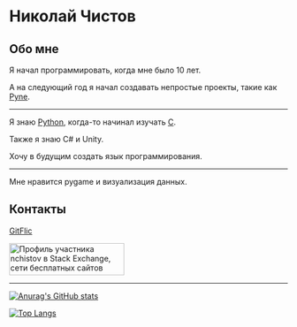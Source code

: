 # Николай Чистов

## Обо мне

Я начал программировать, когда мне было 10 лет.

А на следующий год я начал создавать непростые проекты, такие как [Pyne](https://gitflic.ru/project/pyne/pyne).

---

Я знаю [Python](https://www.python.org/), когда-то начинал изучать [C](https://www.cprogramming.com/).

Также я знаю C# и Unity.

Хочу в будущим создать язык программирования.

---

Мне нравится pygame и визуализация данных.

## Контакты

[GitFlic](https://gitflic.ru/user/nchistov)

<a href="https://stackexchange.com/users/25636877"><img src="https://stackexchange.com/users/flair/25636877.png" width="208" height="58" alt="Профиль участника nchistov в Stack Exchange, сети бесплатных сайтов вопросов и ответов, управляемых сообществом" title="Профиль участника nchistov в Stack Exchange, сети бесплатных сайтов вопросов и ответов, управляемых сообществом"></a>

---

[![Anurag's GitHub stats](https://github-readme-stats.vercel.app/api?username=nchistov)](https://github.com/anuraghazra/github-readme-stats)

[![Top Langs](https://github-readme-stats.vercel.app/api/top-langs/?username=nchistov&layout=compact)](https://github.com/anuraghazra/github-readme-stats)
